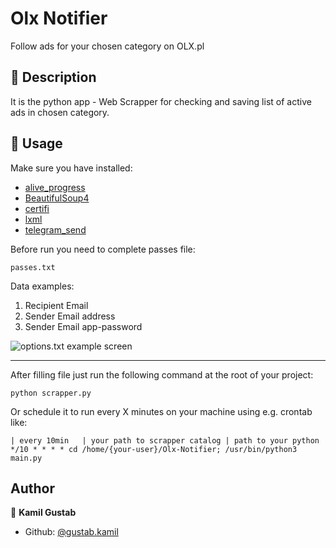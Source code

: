 # Olx Notifier
Follow ads for your chosen category on OLX.pl
## :book: Description
It is the python app - Web Scrapper for checking and saving list of active ads in chosen category.
## 🚀 Usage
Make sure you have installed:
* [alive_progress](https://pypi.org/project/alive_progress)
* [BeautifulSoup4](https://pypi.org/project/beautifulsoup4)
* [certifi](https://pypi.org/project/certifi)
* [lxml](https://pypi.org/project/lxml/)
* [telegram_send](https://pypi.org/project/telegram_send/)


Before run you need to complete passes file:

`passes.txt`

Data examples:

1. Recipient Email
2. Sender Email address
3. Sender Email app-password

![options.txt example screen](https://i.imgur.com/YR5KSeG.png)

---
After filling file just run the following command at the root of your project:
```
python scrapper.py
```
Or schedule it to run every X minutes on your machine using e.g. crontab like:
```
| every 10min   | your path to scrapper catalog | path to your python
*/10 * * * * cd /home/{your-user}/Olx-Notifier; /usr/bin/python3 main.py
```

## Author

👤 **Kamil Gustab**

- Github: [@gustab.kamil](https://gitlab.com/gustab.kamil)
